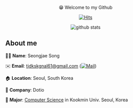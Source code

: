 <div align=center>

😁 Welcome to my Github

[![Hits](https://hits.seeyoufarm.com/api/count/incr/badge.svg?url=https://github.com/seongjaesong)](https://hits.seeyoufarm.com)

![github stats](https://github-readme-stats.vercel.app/api?username=SeongJaeSong&show_icons=true&hide_border=true)


</div>

## About me

👱‍♂️ **Name**: Seongjae Song

✉️ **Email**: tjdkskgnal61@gmail.com ([![Mail](https://img.shields.io/badge/Gmail-d14836?style=flat-square&logo=Gmail&logoColor=white&link=mailto:tjdkskgnal61@gmail.com)](mailto:tjdkskgnal61@gmail.com))

🏠 **Location**: Seoul, South Korea

🏢 **Company**: Dotio

🏫 **Major**: [Computer Science](https://github.com/SeongJaeSong/cs) in Kookmin Univ. Seoul, Korea
